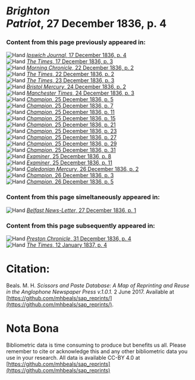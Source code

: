# *Brighton Patriot*, 27 December 1836, p. 4  
  
### Content from this page previously appeared in:  
![Hand](http://scissorsandpaste.net/wp-content/uploads/2017/06/smallhandpointer.png) [*Ipswich Journal*, 17 December 1836, p. 4](https://mhbeals.github.io/sap_html/Ipswich-Journal/Ipswich-Journal-17-December-1836-p-4)  
![Hand](http://scissorsandpaste.net/wp-content/uploads/2017/06/smallhandpointer.png) [*The Times*, 17 December 1836, p. 3](https://mhbeals.github.io/sap_html/The-Times/The-Times-17-December-1836-p-3)  
![Hand](http://scissorsandpaste.net/wp-content/uploads/2017/06/smallhandpointer.png) [*Morning Chronicle*, 22 December 1836, p. 2](https://mhbeals.github.io/sap_html/Morning-Chronicle/Morning-Chronicle-22-December-1836-p-2)  
![Hand](http://scissorsandpaste.net/wp-content/uploads/2017/06/smallhandpointer.png) [*The Times*, 22 December 1836, p. 2](https://mhbeals.github.io/sap_html/The-Times/The-Times-22-December-1836-p-2)  
![Hand](http://scissorsandpaste.net/wp-content/uploads/2017/06/smallhandpointer.png) [*The Times*, 23 December 1836, p. 3](https://mhbeals.github.io/sap_html/The-Times/The-Times-23-December-1836-p-3)  
![Hand](http://scissorsandpaste.net/wp-content/uploads/2017/06/smallhandpointer.png) [*Bristol Mercury*, 24 December 1836, p. 2](https://mhbeals.github.io/sap_html/Bristol-Mercury/Bristol-Mercury-24-December-1836-p-2)  
![Hand](http://scissorsandpaste.net/wp-content/uploads/2017/06/smallhandpointer.png) [*Manchester Times*, 24 December 1836, p. 3](https://mhbeals.github.io/sap_html/Manchester-Times/Manchester-Times-24-December-1836-p-3)  
![Hand](http://scissorsandpaste.net/wp-content/uploads/2017/06/smallhandpointer.png) [*Champion*, 25 December 1836, p. 5](https://mhbeals.github.io/sap_html/Champion/Champion-25-December-1836-p-5)  
![Hand](http://scissorsandpaste.net/wp-content/uploads/2017/06/smallhandpointer.png) [*Champion*, 25 December 1836, p. 7](https://mhbeals.github.io/sap_html/Champion/Champion-25-December-1836-p-7)  
![Hand](http://scissorsandpaste.net/wp-content/uploads/2017/06/smallhandpointer.png) [*Champion*, 25 December 1836, p. 11](https://mhbeals.github.io/sap_html/Champion/Champion-25-December-1836-p-11)  
![Hand](http://scissorsandpaste.net/wp-content/uploads/2017/06/smallhandpointer.png) [*Champion*, 25 December 1836, p. 15](https://mhbeals.github.io/sap_html/Champion/Champion-25-December-1836-p-15)  
![Hand](http://scissorsandpaste.net/wp-content/uploads/2017/06/smallhandpointer.png) [*Champion*, 25 December 1836, p. 21](https://mhbeals.github.io/sap_html/Champion/Champion-25-December-1836-p-21)  
![Hand](http://scissorsandpaste.net/wp-content/uploads/2017/06/smallhandpointer.png) [*Champion*, 25 December 1836, p. 23](https://mhbeals.github.io/sap_html/Champion/Champion-25-December-1836-p-23)  
![Hand](http://scissorsandpaste.net/wp-content/uploads/2017/06/smallhandpointer.png) [*Champion*, 25 December 1836, p. 27](https://mhbeals.github.io/sap_html/Champion/Champion-25-December-1836-p-27)  
![Hand](http://scissorsandpaste.net/wp-content/uploads/2017/06/smallhandpointer.png) [*Champion*, 25 December 1836, p. 29](https://mhbeals.github.io/sap_html/Champion/Champion-25-December-1836-p-29)  
![Hand](http://scissorsandpaste.net/wp-content/uploads/2017/06/smallhandpointer.png) [*Champion*, 25 December 1836, p. 31](https://mhbeals.github.io/sap_html/Champion/Champion-25-December-1836-p-31)  
![Hand](http://scissorsandpaste.net/wp-content/uploads/2017/06/smallhandpointer.png) [*Examiner*, 25 December 1836, p. 8](https://mhbeals.github.io/sap_html/Examiner/Examiner-25-December-1836-p-8)  
![Hand](http://scissorsandpaste.net/wp-content/uploads/2017/06/smallhandpointer.png) [*Examiner*, 25 December 1836, p. 11](https://mhbeals.github.io/sap_html/Examiner/Examiner-25-December-1836-p-11)  
![Hand](http://scissorsandpaste.net/wp-content/uploads/2017/06/smallhandpointer.png) [*Caledonian Mercury*, 26 December 1836, p. 2](https://mhbeals.github.io/sap_html/Caledonian-Mercury/Caledonian-Mercury-26-December-1836-p-2)  
![Hand](http://scissorsandpaste.net/wp-content/uploads/2017/06/smallhandpointer.png) [*Champion*, 26 December 1836, p. 3](https://mhbeals.github.io/sap_html/Champion/Champion-26-December-1836-p-3)  
![Hand](http://scissorsandpaste.net/wp-content/uploads/2017/06/smallhandpointer.png) [*Champion*, 26 December 1836, p. 5](https://mhbeals.github.io/sap_html/Champion/Champion-26-December-1836-p-5)  
  
### Content from this page simeltaneously appeared in:  
![Hand](http://scissorsandpaste.net/wp-content/uploads/2017/06/smallhandpointer.png) [*Belfast News-Letter*, 27 December 1836, p. 1](https://mhbeals.github.io/sap_html/Belfast-News-Letter/Belfast-News-Letter-27-December-1836-p-1)  
  
### Content from this page subsequently appeared in:  
![Hand](http://scissorsandpaste.net/wp-content/uploads/2017/06/smallhandpointer.png) [*Preston Chronicle*, 31 December 1836, p. 4](https://mhbeals.github.io/sap_html/Preston-Chronicle/Preston-Chronicle-31-December-1836-p-4)  
![Hand](http://scissorsandpaste.net/wp-content/uploads/2017/06/smallhandpointer.png) [*The Times*, 12 January 1837, p. 4](https://mhbeals.github.io/sap_html/The-Times/The-Times-12-January-1837-p-4)  


# Citation: 

Beals. M. H. *Scissors and Paste Database: A Map of Reprinting and Reuse in the Anglophone Newspaper Press v.1.0.1.* 2 June 2017. Available at [https://github.com/mhbeals/sap_reprints/](https://github.com/mhbeals/sap_reprints/). 

# Nota Bona

Bibliometric data is time consuming to produce but benefits us all. Please remember to cite or acknowledge this and any other bibliometric data you use in your research. All data is available CC-BY 4.0 at [https://github.com/mhbeals/sap_reprints](https://github.com/mhbeals/sap_reprints)